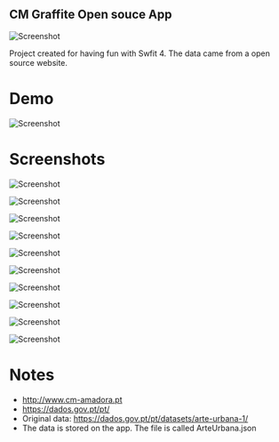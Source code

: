 ## CM Graffite Open souce App

 ![Screenshot](info.png)
 
Project created for having fun with Swfit 4. The data came from a open source website.

# Demo
 
 ![Screenshot](demo.gif)
 
# Screenshots

![Screenshot](detail1.png)

![Screenshot](detail2.png)

![Screenshot](detail3.png) 

![Screenshot](detail4.png) 

![Screenshot](detail5.png) 

![Screenshot](detail6.png)

![Screenshot](detail7.png) 


![Screenshot](explore1.png) 

![Screenshot](match.png) 

![Screenshot](match1.png) 

# Notes

* http://www.cm-amadora.pt
* https://dados.gov.pt/pt/
* Original data: https://dados.gov.pt/pt/datasets/arte-urbana-1/
* The data is stored on the app. The file is called ArteUrbana.json
